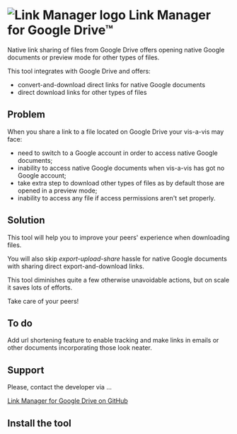 # ![Link Manager logo](https://oleksiyrudenko.github.io/gd-linkman/favicon-96x96.png "Link Manager logo") Link Manager for Google Drive™

Native link sharing of files from Google Drive offers 
opening native Google documents or preview mode 
for other types of files.

This tool integrates with Google Drive and offers:
 * convert-and-download direct links for native Google documents
 * direct download links for other types of files
 
## Problem

When you share a link to a file located on Google Drive your vis-a-vis may face:
* need to switch to a Google account in order to access native Google documents;
* inability to access native Google documents when vis-a-vis has got no Google account;
* take extra step to download other types of files as by default those are opened in a preview mode;
* inability to access any file if access permissions aren't set properly.

## Solution

This tool will help you to improve your peers'
experience when downloading files.

You will also skip _export-upload-share_ hassle 
for native Google documents with sharing direct
export-and-download links.

This tool diminishes quite a few otherwise unavoidable actions,
but on scale it saves lots of efforts.

Take care of your peers!

## To do

Add url shortening feature to enable tracking
and make links in emails or other documents
incorporating those look neater.

## Support

Please, contact the developer via ...

[Link Manager for Google Drive on GitHub](https://github.com/OleksiyRudenko/gd-linkman)

## Install the tool